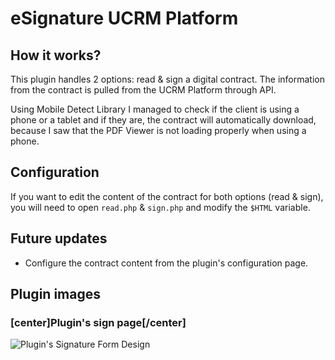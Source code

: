 # eSignature UCRM Platform

## How it works?

This plugin handles 2 options: read & sign a digital contract. The information from the contract is pulled from the UCRM Platform through API.

Using Mobile Detect Library I managed to check if the client is using a phone or a tablet and if they are, the contract will automatically download, because I saw that the PDF Viewer is not loading properly when using a phone.

## Configuration

If you want to edit the content of the contract for both options (read & sign), you will need to open `read.php` & `sign.php` and modify the `$HTML` variable.

## Future updates

* Configure the contract content from the plugin's configuration page.

## Plugin images

### [center]Plugin's sign page[/center]

![Plugin's Signature Form Design](https://i.imgur.com/QSyabu5.png)
